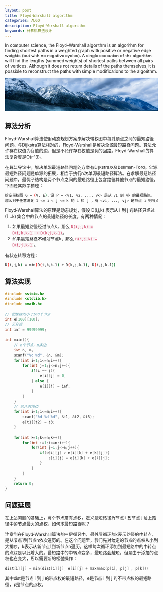```yaml
---
layout: post
title: Floyd-Warshall algorithm
categories: ALGO
description: Floyd-Warshall algorithm
keywords: 计算机算法设计
---
```


In computer science, the Floyd–Warshall algorithm is an algorithm for finding shortest paths in a weighted graph with positive or negative edge weights (but with no negative cycles). A single execution of the algorithm will find the lengths (summed weights) of shortest paths between all pairs of vertices. Although it does not return details of the paths themselves, it is possible to reconstruct the paths with simple modifications to the algorithm. 

![](/images/ALGO/T1.png)

## 算法分析

Floyd-Warshall算法使用动态规划方案来解决带权图中每对顶点之间的最短路径问题。与Dijkstra算法相对的，Floyd-Warshall是解决全源最短路径问题。算法允许存在权值为负值的边，但是不允许存在权值是负的回路。Floyd-Warshall的算法复杂度是O(n^3)。

在算法导论中，解决单源最短路径问题的方案有Dijkstra以及Bellman-Ford。全源最短路径问题是单源的拓展，相当于执行n次单源最短路径算法。在求解最短路径问题中，最优子结构是两个节点之间的最短路径上包含路径其他节点的最短路径，下面是其数学描述：

```bash
给定带权图 G = (V, E)，设 P = <v1, v2, ..., vk> 是从 v1 到 vk 的最短路径。
那么对于任意满足 1 <= i < j <= k 的 i 和 j ，有 <vi, ..., vj> 是节点 i 到节点 j 的最短路径。
```

Floyd-Warshall算法的原理是动态规划，假设 D(i,j,k) 表示从 i 到 j 的路径只经过 (1...k) 集合中的节点的最短路径的长度。有两种情况：

1. 如果最短路径经过节点k，那么 <code style="color:#c7254e;background-color:#f9f2f4;">D(i,j,k) = D(i,k,k-1) + D(k,j,k-1)</code>。
2. 如果最短路径不经过节点k，那么 <code style="color:#c7254e;background-color:#f9f2f4;">D(i,j,k) = D(i,j,k-1)</code>。

有状态转移方程：
```bash
D(i,j,k) = min(D(i,k,k-1) + D(k,j,k-1), D(i,j,k-1))
```

## 算法实现

```c
#include <stdio.h>
#include <stdlib.h>
#include <math.h>

// 图规模为小于100个节点
int e[100][100];
// 无穷远
int inf = 99999999;

int main(){
    // n个节点，m条边
    int n, m;
    scanf("%d %d", &n, &m);
    for(int i=1;i<=n;i++){
        for(int j=1;j<=n;j++){
            if(i == j){
                e[i][j] = 0;
            } else {
                e[i][j] = inf;
            }
        }
    }
    // 读入有向边
    for(int i=1;i<=m;i++){
        scanf("%d %d %d", &t1, &t2, &t3);
        e[t1][t2] = t3;
    }

    for(int k=1;k<=n;k++){
        for(int i=1;i<=n;i++){
            for(int j=1;j<=n;j++){
                if(e[i][j] > e[i][k] + e[k][j]){
                    e[i][j] = e[i][k] + e[k][j];
                }
            }
        }
    }
    return 0;
}
```

## 问题延展

在上述问题的基础上，每个节点带有点权，定义最短路径为节点 i 到节点 j 加上路径中的节点最大的点权，如何求最短路径呢？

注意到在Floyd-Warshall算法的三层循环中，最外层循环的k表示路径的中转点，是从节点1到节点n依次遍历的。在这个问题里，我们先对给定的节点的点权从小到大排序，k表示从新节点1到新节点n遍历。这样每次循环添加到最短路中的中转点的点权是以此增大的。最短路中的中转点变多，最短路会越短，但是由于添加的点权也在变大，所以需要新的松弛操作：

```c
dist[i][j] = min(dist[i][j], e[i][j] + max(max(p[i], p[j]), p[k]))
```

其中dist是节点 i 到 j 的带点权的最短路径，e是节点 i 到 j 的不带点权的最短路径，p是节点的点权。